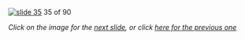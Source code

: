 [![slide 35](https://dl.dropboxusercontent.com/u/2977490/presentations/cookbook/35.jpg)](36.md)
35 of 90

_Click on the image for the [next slide](36.md), or click [here for the previous one](34.md)_